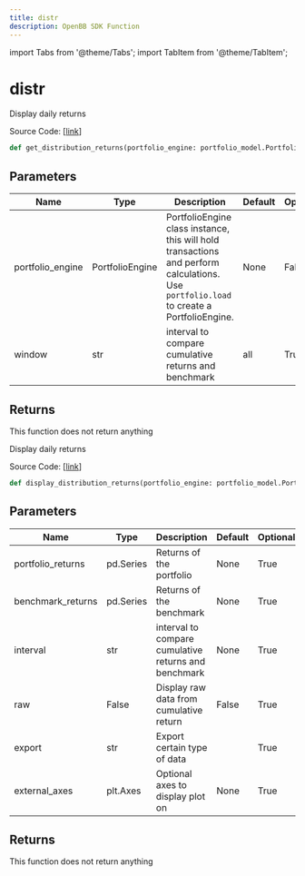 ```yaml
---
title: distr
description: OpenBB SDK Function
---
```


import Tabs from '@theme/Tabs';
import TabItem from '@theme/TabItem';

# distr

<Tabs>
<TabItem value="model" label="Model" default>

Display daily returns

Source Code: [[link](https://github.com/OpenBB-finance/OpenBBTerminal/tree/main/openbb_terminal/portfolio/portfolio_model.py#L1629)]

```python
def get_distribution_returns(portfolio_engine: portfolio_model.PortfolioEngine, window: str = "all") -> None
```
## Parameters

| Name | Type | Description | Default | Optional |
| ---- | ---- | ----------- | ------- | -------- |
| portfolio_engine | PortfolioEngine | PortfolioEngine class instance, this will hold transactions and perform calculations.<br/>Use `portfolio.load` to create a PortfolioEngine. | None | False |
| window | str | interval to compare cumulative returns and benchmark | all | True |

## Returns

This function does not return anything



</TabItem>
<TabItem value="view" label="View">

Display daily returns

Source Code: [[link](https://github.com/OpenBB-finance/OpenBBTerminal/tree/main/openbb_terminal/portfolio/portfolio_view.py#L626)]

```python
def display_distribution_returns(portfolio_engine: portfolio_model.PortfolioEngine, window: str = "all", raw: bool = False, export: str = "", external_axes: Optional[matplotlib.axes._axes.Axes] = None) -> None
```
## Parameters

| Name | Type | Description | Default | Optional |
| ---- | ---- | ----------- | ------- | -------- |
| portfolio_returns | pd.Series | Returns of the portfolio | None | True |
| benchmark_returns | pd.Series | Returns of the benchmark | None | True |
| interval | str | interval to compare cumulative returns and benchmark | None | True |
| raw | False | Display raw data from cumulative return | False | True |
| export | str | Export certain type of data |  | True |
| external_axes | plt.Axes | Optional axes to display plot on | None | True |

## Returns

This function does not return anything



</TabItem>
</Tabs>